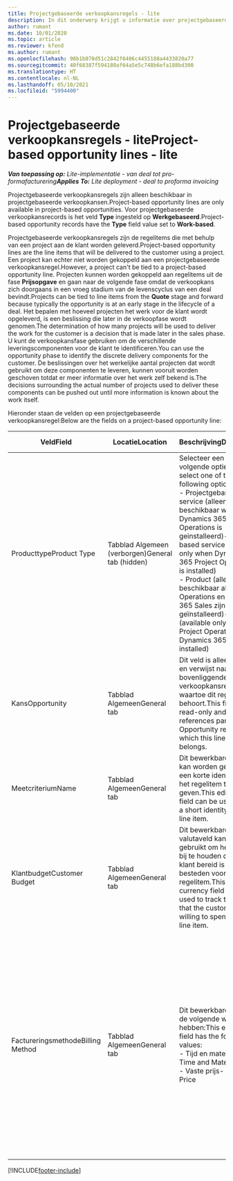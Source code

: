```yaml
---
title: Projectgebaseerde verkoopkansregels - lite
description: In dit onderwerp krijgt u informatie over projectgebaseerde verkoopkansregels. (Pro)
author: rumant
ms.date: 10/01/2020
ms.topic: article
ms.reviewer: kfend
ms.author: rumant
ms.openlocfilehash: 90b1b078d51c2842f6406c4455188a4433820a77
ms.sourcegitcommit: 40f68387f594180af64a5e5c748b6efa188bd300
ms.translationtype: HT
ms.contentlocale: nl-NL
ms.lasthandoff: 05/10/2021
ms.locfileid: "5994400"
---
```

# <a name="project-based-opportunity-lines---lite"></a><span data-ttu-id="ef6b3-104">Projectgebaseerde verkoopkansregels - lite</span><span class="sxs-lookup"><span data-stu-id="ef6b3-104">Project-based opportunity lines - lite</span></span>

<span data-ttu-id="ef6b3-105">_**Van toepassing op:** Lite-implementatie - van deal tot pro-formafacturering_</span><span class="sxs-lookup"><span data-stu-id="ef6b3-105">_**Applies To:** Lite deployment - deal to proforma invoicing_</span></span>

<span data-ttu-id="ef6b3-106">Projectgebaseerde verkoopkansregels zijn alleen beschikbaar in projectgebaseerde verkoopkansen.</span><span class="sxs-lookup"><span data-stu-id="ef6b3-106">Project-based opportunity lines are only available in project-based opportunities.</span></span> <span data-ttu-id="ef6b3-107">Voor projectgebaseerde verkoopkansrecords is het veld **Type** ingesteld op **Werkgebaseerd**.</span><span class="sxs-lookup"><span data-stu-id="ef6b3-107">Project-based opportunity records have the **Type** field value set to **Work-based**.</span></span>

<span data-ttu-id="ef6b3-108">Projectgebaseerde verkoopkansregels zijn de regelitems die met behulp van een project aan de klant worden geleverd.</span><span class="sxs-lookup"><span data-stu-id="ef6b3-108">Project-based opportunity lines are the line items that will be delivered to the customer using a project.</span></span> <span data-ttu-id="ef6b3-109">Een project kan echter niet worden gekoppeld aan een projectgebaseerde verkoopkansregel.</span><span class="sxs-lookup"><span data-stu-id="ef6b3-109">However, a project can't be tied to a project-based opportunity line.</span></span> <span data-ttu-id="ef6b3-110">Projecten kunnen worden gekoppeld aan regelitems uit de fase **Prijsopgave** en gaan naar de volgende fase omdat de verkoopkans zich doorgaans in een vroeg stadium van de levenscyclus van een deal bevindt.</span><span class="sxs-lookup"><span data-stu-id="ef6b3-110">Projects can be tied to line items from the **Quote** stage and forward because typically the opportunity is at an early stage in the lifecycle of a deal.</span></span> <span data-ttu-id="ef6b3-111">Het bepalen met hoeveel projecten het werk voor de klant wordt opgeleverd, is een beslissing die later in de verkoopfase wordt genomen.</span><span class="sxs-lookup"><span data-stu-id="ef6b3-111">The determination of how many projects will be used to deliver the work for the customer is a decision that is made later in the sales phase.</span></span> <span data-ttu-id="ef6b3-112">U kunt de verkoopkansfase gebruiken om de verschillende leveringscomponenten voor de klant te identificeren.</span><span class="sxs-lookup"><span data-stu-id="ef6b3-112">You can use the opportunity phase to identify the discrete delivery components for the customer.</span></span> <span data-ttu-id="ef6b3-113">De beslissingen over het werkelijke aantal projecten dat wordt gebruikt om deze componenten te leveren, kunnen vooruit worden geschoven totdat er meer informatie over het werk zelf bekend is.</span><span class="sxs-lookup"><span data-stu-id="ef6b3-113">The decisions surrounding the actual number of projects used to deliver these components can be pushed out until more information is known about the work itself.</span></span>

<span data-ttu-id="ef6b3-114">Hieronder staan de velden op een projectgebaseerde verkoopkansregel:</span><span class="sxs-lookup"><span data-stu-id="ef6b3-114">Below are the fields on a project-based opportunity line:</span></span>

| <span data-ttu-id="ef6b3-115">**Veld**</span><span class="sxs-lookup"><span data-stu-id="ef6b3-115">**Field**</span></span> | <span data-ttu-id="ef6b3-116">**Locatie**</span><span class="sxs-lookup"><span data-stu-id="ef6b3-116">**Location**</span></span> | <span data-ttu-id="ef6b3-117">**Beschrijving**</span><span class="sxs-lookup"><span data-stu-id="ef6b3-117">**Description**</span></span> | <span data-ttu-id="ef6b3-118">**Downstreamimpact**</span><span class="sxs-lookup"><span data-stu-id="ef6b3-118">**Downstream impact**</span></span> |
| --- | --- | --- | --- |
| <span data-ttu-id="ef6b3-119">Producttype</span><span class="sxs-lookup"><span data-stu-id="ef6b3-119">Product Type</span></span> | <span data-ttu-id="ef6b3-120">Tabblad Algemeen (verborgen)</span><span class="sxs-lookup"><span data-stu-id="ef6b3-120">General tab (hidden)</span></span> | <span data-ttu-id="ef6b3-121">Selecteer een van de volgende opties:</span><span class="sxs-lookup"><span data-stu-id="ef6b3-121">You can select one of the following options:</span></span></br><span data-ttu-id="ef6b3-122">- Projectgebaseerde service (alleen beschikbaar wanneer Dynamics 365 Project Operations is geinstalleerd)</span><span class="sxs-lookup"><span data-stu-id="ef6b3-122">- Project-based service (available only when Dynamics 365 Project Operations is installed)</span></span></br><span data-ttu-id="ef6b3-123">- Product (alleen beschikbaar als Project Operations en Dynamics 365 Sales zijn geïnstalleerd)</span><span class="sxs-lookup"><span data-stu-id="ef6b3-123">- Product (available only when Project Operations and Dynamics 365 Sales are installed)</span></span> | <span data-ttu-id="ef6b3-124">De waarde van dit veld is ingesteld op **Projectgebaseerde service** wanneer u een projectgebaseerde verkoopkansregel maakt vanuit het projectgebaseerde regelraster van de verkoopkans.</span><span class="sxs-lookup"><span data-stu-id="ef6b3-124">The value of this field is set to **Project-based service** when you create a project-based opportunity line from the project-based lines grid on the Opportunity.</span></span> <br> <span data-ttu-id="ef6b3-125">Als u deze waarde wijzigt of overschrijft, wordt de projectfunctionaliteit niet ingeschakeld voor uw projectgebaseerde regelitems.</span><span class="sxs-lookup"><span data-stu-id="ef6b3-125">If you change or override this value, the project functionality won't be enabled on your project-based line items.</span></span> |
| <span data-ttu-id="ef6b3-126">Kans</span><span class="sxs-lookup"><span data-stu-id="ef6b3-126">Opportunity</span></span> | <span data-ttu-id="ef6b3-127">Tabblad Algemeen</span><span class="sxs-lookup"><span data-stu-id="ef6b3-127">General tab</span></span> | <span data-ttu-id="ef6b3-128">Dit veld is alleen-lezen en verwijst naar de bovenliggende verkoopkansrecord waartoe dit regelitem behoort.</span><span class="sxs-lookup"><span data-stu-id="ef6b3-128">This field is read-only and references parent Opportunity record to which this line item belongs.</span></span> | <span data-ttu-id="ef6b3-129">Er is geen downstreamimpact van dit veld.</span><span class="sxs-lookup"><span data-stu-id="ef6b3-129">There is no downstream impact from this field.</span></span> |
| <span data-ttu-id="ef6b3-130">Meetcriterium</span><span class="sxs-lookup"><span data-stu-id="ef6b3-130">Name</span></span> | <span data-ttu-id="ef6b3-131">Tabblad Algemeen</span><span class="sxs-lookup"><span data-stu-id="ef6b3-131">General tab</span></span> | <span data-ttu-id="ef6b3-132">Dit bewerkbare tekstveld kan worden gebruikt om een korte identiteit aan het regelitem te geven.</span><span class="sxs-lookup"><span data-stu-id="ef6b3-132">This editable text field can be used to give a short identity to the line item.</span></span> | <span data-ttu-id="ef6b3-133">Deze waarde wordt overgedragen naar de prijsopgaveregel wanneer u een prijsopgave maakt vanuit deze verkoopkans.</span><span class="sxs-lookup"><span data-stu-id="ef6b3-133">This value is carried over to the quote line when you create a quote from this opportunity.</span></span> |
| <span data-ttu-id="ef6b3-134">Klantbudget</span><span class="sxs-lookup"><span data-stu-id="ef6b3-134">Customer Budget</span></span> | <span data-ttu-id="ef6b3-135">Tabblad Algemeen</span><span class="sxs-lookup"><span data-stu-id="ef6b3-135">General tab</span></span> | <span data-ttu-id="ef6b3-136">Dit bewerkbare valutaveld kan worden gebruikt om het bedrag bij te houden dat de klant bereid is te besteden voor dit regelitem.</span><span class="sxs-lookup"><span data-stu-id="ef6b3-136">This editable currency field can be used to track the amount that the customer is willing to spend for this line item.</span></span> | <span data-ttu-id="ef6b3-137">Deze waarde wordt overgedragen naar het bijbehorende veld op de prijsopgaveregel wanneer u een prijsopgave maakt vanuit deze verkoopkans.</span><span class="sxs-lookup"><span data-stu-id="ef6b3-137">This value is carried over to the corresponding field on the quote line when you create a quote from this opportunity.</span></span> |
| <span data-ttu-id="ef6b3-138">Factureringsmethode</span><span class="sxs-lookup"><span data-stu-id="ef6b3-138">Billing Method</span></span> | <span data-ttu-id="ef6b3-139">Tabblad Algemeen</span><span class="sxs-lookup"><span data-stu-id="ef6b3-139">General tab</span></span> | <span data-ttu-id="ef6b3-140">Dit bewerkbare veld kan de volgende waarden hebben:</span><span class="sxs-lookup"><span data-stu-id="ef6b3-140">This editable field has the following values:</span></span></br><span data-ttu-id="ef6b3-141">- Tijd en materiaal</span><span class="sxs-lookup"><span data-stu-id="ef6b3-141">- Time and Material</span></span></br><span data-ttu-id="ef6b3-142">- Vaste prijs</span><span class="sxs-lookup"><span data-stu-id="ef6b3-142">- Fixed Price</span></span> | <span data-ttu-id="ef6b3-143">Deze waarde wordt overgedragen naar het bijbehorende veld op de prijsopgaveregel wanneer u een prijsopgave maakt vanuit deze verkoopkans.</span><span class="sxs-lookup"><span data-stu-id="ef6b3-143">This value is carried over to the corresponding field on the quote line when you create a quote from this opportunity.</span></span> <span data-ttu-id="ef6b3-144">Nadat de prijsopgaveregel is gemaakt, is het veld vergrendeld en kan het niet worden gewijzigd.</span><span class="sxs-lookup"><span data-stu-id="ef6b3-144">After the quote line is created, the field is locked and can't be changed.</span></span> <span data-ttu-id="ef6b3-145">Wijs deze veldwaarde zo nauwkeurig mogelijk toe.</span><span class="sxs-lookup"><span data-stu-id="ef6b3-145">Assign this field value as accurately as possible.</span></span> <span data-ttu-id="ef6b3-146">Als u de waarde van dit veld op de prijsopgaveregel moet wijzigen, verwijdert u de prijsopgaveregel en maakt u deze opnieuw.</span><span class="sxs-lookup"><span data-stu-id="ef6b3-146">If you need to change the value of this field on the quote line, delete and re-create the quote line.</span></span> |


[!INCLUDE[footer-include](../../includes/footer-banner.md)]
